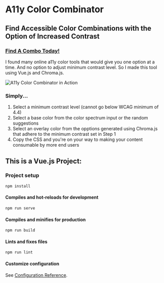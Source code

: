 # A11y Color Combinator

## Find Accessible Color Combinations with the Option of Increased Contrast

### [Find A Combo Today!](https://a11y-color-combo.netlify.app/)

I found many online a11y color tools that would give you one option at a time. And no option to adjust minimum contrast level. So I made this tool using Vue.js and Chroma.js.

![A11y Color Combinator in Action](https://i.ibb.co/NjFLRXd/a11y-color-combo-meta.png "A11y Color Combinator in Action")

### Simply...

1. Select a minimum contrast level (cannot go below WCAG minimum of 4.4)
2. Select a base color from the color spectrum input or the random suggestions
3. Select an overlay color from the opptions generated using Chroma.js that adhere to the minimum contrast set in Step 1
4. Copy the CSS and you're on your way to making your content consumable by more end users


## This is a Vue.js Project:

### Project setup
```
npm install
```

#### Compiles and hot-reloads for development
```
npm run serve
```

#### Compiles and minifies for production
```
npm run build
```

#### Lints and fixes files
```
npm run lint
```

#### Customize configuration
See [Configuration Reference](https://cli.vuejs.org/config/).
